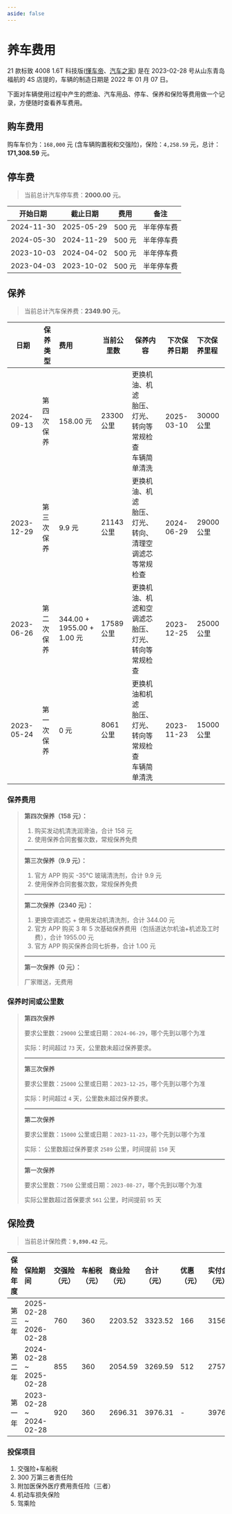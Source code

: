 ```yaml
---
aside: false
---
```


<script setup lang="ts">
import FuelCosts from './components/FuelCosts.vue';
import AutoAccessories from './components/AutoAccessories.vue';
</script>

# 养车费用

21 款标致 4008 1.6T 科技版([懂车帝](https://www.dongchedi.com/auto/series/340/model-53344)、[汽车之家](https://www.autohome.com.cn/spec/50261/#pvareaid=2042251)) 是在 2023-02-28 号从山东青岛福航的 4S 店提的，车辆的制造日期是 2022 年 01 月 07 日。

下面对车辆使用过程中产生的燃油、汽车用品、停车、保养和保险等费用做一个记录，方便随时查看养车费用。

## 购车费用

购车车价为：`168,000` 元 (含车辆购置税和交强险)，保险：`4,258.59` 元，总计：**171,308.59** 元。

[//]: # "油费"

<FuelCosts />

[//]: # " 汽车用品"

<AutoAccessories />

## 停车费

> 当前总计汽车停车费：**2000.00** 元。

| 开始日期   | 截止日期   | 费用   | 备注       |
| ---------- | ---------- | ------ | ---------- |
| 2024-11-30 | 2025-05-29 | 500 元 | 半年停车费 |
| 2024-05-30 | 2024-11-29 | 500 元 | 半年停车费 |
| 2023-10-03 | 2024-04-02 | 500 元 | 半年停车费 |
| 2023-04-03 | 2023-10-02 | 500 元 | 半年停车费 |

## 保养

> 当前总计汽车保养费：**2349.90** 元。

| 日期       | 保养类型   | 费用                       | 当前公里数 | 保养内容                                                         | 下次保养日期 | 下次保养里程 |
| ---------- | ---------- | :------------------------- | ---------- | ---------------------------------------------------------------- | ------------ | :----------- |
| 2024-09-13 | 第四次保养 | 158.00 元                  | 23300 公里 | 更换机油、机滤<br />胎压、灯光、转向等常规检查<br />车辆简单清洗 | 2025-03-10   | 30000 公里   |
| 2023-12-29 | 第三次保养 | 9.9 元                     | 21143 公里 | 更换机油、机滤<br />胎压、灯光、转向、清理空调滤芯等常规检查     | 2024-06-29   | 29000 公里   |
| 2023-06-26 | 第二次保养 | 344.00 + 1955.00 + 1.00 元 | 17589 公里 | 更换机油、机滤和空调滤芯<br />胎压、灯光、转向等常规检查         | 2023-12-25   | 25000 公里   |
| 2023-05-24 | 第一次保养 | 0 元                       | 8061 公里  | 更换机油和机滤<br />胎压、灯光、转向等常规检查<br />车辆简单清洗 | 2023-11-23   | 15000 公里   |

### 保养费用

> **第四次保养（158 元）：**
>
> 1. 购买发动机清洗润滑油，合计 158 元
> 2. 使用保养合同套餐次数，常规保养免费
>
> ---
>
> **第三次保养（9.9 元）：**
>
> 1. 官方 APP 购买 -35℃ 玻璃清洗剂，合计 9.9 元
> 2. 使用保养合同套餐次数，常规保养免费
>
> ---
>
> **第二次保养（2340 元）：**
>
> 1. 更换空调滤芯 + 使用发动机清洗剂，合计 344.00 元
> 2. 官方 APP 购买 3 年 5 次基础保养费用（包括道达尔机油+机滤及工时费），合计 1955.00 元
> 3. 官方 APP 购买保养合同七折券，合计 1.00 元
>
> ---
>
> **第一次保养（0 元）：**
>
> 厂家赠送，无费用

### 保养时间或公里数

> **第四次保养**
>
> 要求公里数：`29000` 公里或日期：`2024-06-29`，哪个先到以哪个为准
>
> 实际：时间超过 `73` 天，公里数未超过保养要求。
>
> ---
>
> **第三次保养**
>
> 要求公里数：`25000` 公里或日期：`2023-12-25`，哪个先到以哪个为准
>
> 实际：时间超过 `4` 天，公里数未超过保养要求。
>
> ---
>
> **第二次保养**
>
> 要求公里数：`15000` 公里或日期：`2023-11-23`，哪个先到以哪个为准
>
> 实际： 公里数超过保养要求 `2589` 公里，时间提前 `150` 天
>
> ---
>
> **第一次保养**
>
> 要求公里数：`7500` 公里或日期：`2023-08-27`，哪个先到以哪个为准
>
> 实际公里数超过首保要求 `561` 公里，时间提前 `95` 天

## 保险费

> 当前总计保险费：**`9,890.42`** 元。

| 保险年度 | 保险期间                | 交强险（元） | 车船税（元） | 商业险（元） | 合计（元） | 优惠（元） | 实付金额（元） |
| :------- | :---------------------- | :----------- | :----------- | :----------- | :--------- | :--------- | :------------- |
| 第三年   | 2025-02-28 ~ 2026-02-28 | 760          | 360          | 2203.52      | 3323.52    | 166        | 3156.52        |
| 第二年   | 2024-02-28 ~ 2025-02-28 | 855          | 360          | 2054.59      | 3269.59    | 512        | 2757.59        |
| 第一年   | 2023-02-28 ~ 2024-02-28 | 920          | 360          | 2696.31      | 3976.31    | -          | 3976.31        |

### 投保项目

1. 交强险+车船税
2. 300 万第三者责任险
3. 附加医保外医疗费用责任险（三者）
4. 机动车损失保险
5. 驾乘险
